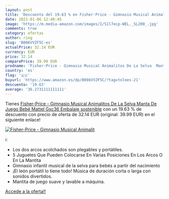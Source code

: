 ```yaml
---
layout: post
title: 'Descuento del 19.63 % en Fisher-Price - Gimnasio Musical Animalit'
date: 2021-01-06 12:40:45
image: 'https://m.media-amazon.com/images/I/51l7ecp-WEL._SL200_.jpg'
comments: true
category: ofertas
author: ring
slug: 'B086VVZF5C-es'
actualPrice: 32.14 EUR
currency: EUR
price: 32.14
comparePrice: 39.99 EUR
prodname: 'Fisher-Price - Gimnasio Musical Animalitos De La Selva  Manta De Juego Bebé  Mattel Gxc36   Embalaje sostenible'
country: 'es'
flag: '🇪🇸'
buyurl: 'https://www.amazon.es/dp/B086VVZF5C/?tag=tolees-21'
descuento: '19.63'
average: '36.2731111111111'
---
```


Tienes [Fisher-Price - Gimnasio Musical Animalitos De La Selva  Manta De Juego Bebé  Mattel Gxc36   Embalaje sostenible](https://www.amazon.es/dp/B086VVZF5C/?tag=tolees-21) con un 19.63 % de descuento con precio de oferta de 32.14 EUR (original: 39.99 EUR) en el siguiente enlace!

[![Fisher-Price - Gimnasio Musical Animalit](https://m.media-amazon.com/images/I/51l7ecp-WEL._SL200_.jpg)](https://www.amazon.es/dp/B086VVZF5C/?tag=tolees-21)

ℹ️:

- Los dos arcos acolchados son plegables y portátiles.
- 5 Juguetes Que Pueden Colocarse En Varias Posiciones En Los Arcos O En La Mantita
- Gimnasio infantil musical de la selva para bebés a partir del nacimiento
- ¡El león portátil lo tiene todo! Música de duración corta o larga con sonidos divertidos.
- Mantita de juego suave y lavable a máquina.

[Accede a la oferta!!](https://www.amazon.es/dp/B086VVZF5C/?tag=tolees-21)
